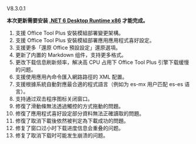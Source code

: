 V8.3.0.1

**本次更新需要安装 [.NET 6 Desktop Runtime x86](https://dotnet.microsoft.com/en-us/download/dotnet/6.0/runtime) 才能完成。**

1. 支援 Office Tool Plus 安裝模組部署變更架構。
2. 支援 Office Tool Plus 安裝模組部署應用應用程式喜好設定。
3. 支援更多「還原 Office 預設設定」還原選項。
4. 更新了内置的 Markdown 组件，支持更多格式。
5. 更改下载信息刷新频率，解决高 CPU 占用下 Office Tool Plus 引擎下载缓慢的问题。
6. 支援使用應用內命令匯入網路路徑的 XML 配置。
7. 支援根據系統自動對應最合適的程式語言（例如为 es-mx 用户匹配 es-es 语言）。
8. 支持通过双击程序图标关闭窗口。
9. 修復了滑動條無法透過觸控的方式拖動的問題。
10. 修復了應用程式喜好設定部分資料無法正確讀取的問題。
11. 修復了取消下載後依然被判定為下載成功的問題。
12. 修复了窗口过小时下载进度信息会重叠的问题。
13. 修复了取消下载时可能发生崩溃的问题。
